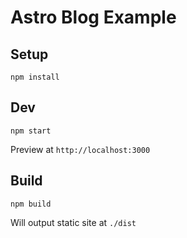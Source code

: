 # Astro Blog Example

## Setup

```
npm install
```

## Dev

```
npm start
```

Preview at `http://localhost:3000`

## Build

```
npm build
```

Will output static site at `./dist`
